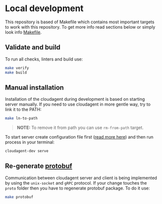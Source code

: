 # Local development

This repository is based of Makefile which contains most important targets to work with this repository. To get more info read sections below or simply look info [Makefile](../Makefile).

## Validate and build

To run all checks, linters and build use:

```bash
make verify
make build
```

## Manual installation

Installation of the cloudagent during development is based on starting server manually. If you need to use cloudagent in more gentle way, try to link it to the PATH:

```bash
make ln-to-path
```

> **NOTE:** To remove it from path you can use `rm-from-path` target.

To start server create configuration file first ([read more here](./configuration-file.md)) and then run process in your terminal:

```bash
cloudagent-dev serve
```

## Re-generate [protobuf](https://grpc.io/docs/languages/go/quickstart/)

Communication between cloudagent server and client is being implemented by using the `unix-socket` and `gRPC` protocol. If your change touches the `proto` folder then you have to regenerate protobuf package. To do it use:

```bash
make protobuf
```
